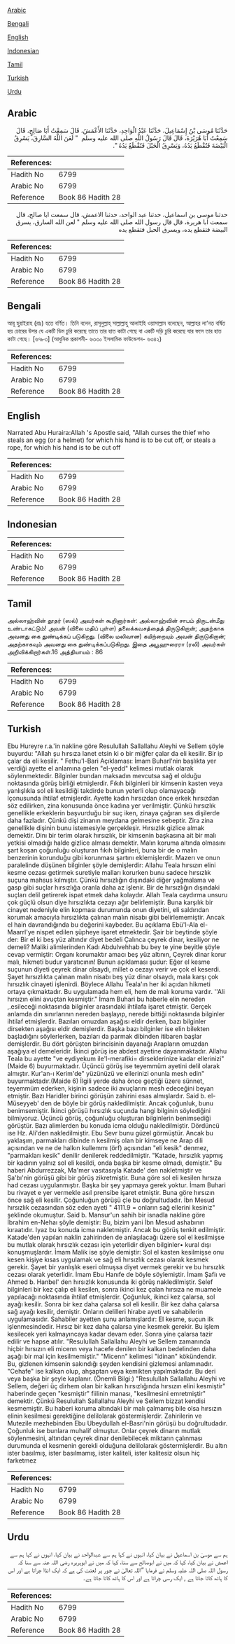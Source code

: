 [Arabic](#arabic)

[Bengali](#bengali)

[English](#english)

[Indonesian](#indonesian)

[Tamil](#tamil)

[Turkish](#turkish)

[Urdu](#urdu)

## Arabic


<div dir="rtl" lang="ar" style={{fontSize:'larger',backgroundColor:'#f8f9fa',padding:20}}>
حَدَّثَنَا مُوسَى بْنُ إِسْمَاعِيلَ، حَدَّثَنَا عَبْدُ الْوَاحِدِ، حَدَّثَنَا الأَعْمَشُ، قَالَ سَمِعْتُ أَبَا صَالِحٍ، قَالَ سَمِعْتُ أَبَا هُرَيْرَةَ، قَالَ قَالَ رَسُولُ اللَّهِ صلى الله عليه وسلم ‏ "‏ لَعَنَ اللَّهُ السَّارِقَ، يَسْرِقُ الْبَيْضَةَ فَتُقْطَعُ يَدُهُ، وَيَسْرِقُ الْحَبْلَ فَتُقْطَعُ يَدُهُ ‏"‏‏.‏
</div>
<div style={{backgroundColor:'#f8f9fa',padding:20, marginBottom: 10}}><table> <thead> <tr> <th>References:</th> <th></th> </tr> </thead> <tbody><tr><td>Hadith No</td><td>6799</td></tr><tr><td>Arabic No</td><td>6799</td></tr><tr><td>Reference</td><td>Book 86 Hadith 28</td></tr></tbody></table></div>


<div dir="rtl" lang="ar" style={{fontSize:'larger',backgroundColor:'#f8f9fa',padding:20}}>
حدثنا موسى بن اسماعيل، حدثنا عبد الواحد، حدثنا الاعمش، قال سمعت ابا صالح، قال سمعت ابا هريرة، قال قال رسول الله صلى الله عليه وسلم " لعن الله السارق، يسرق البيضة فتقطع يده، ويسرق الحبل فتقطع يده
</div>
<div style={{backgroundColor:'#f8f9fa',padding:20, marginBottom: 10}}><table> <thead> <tr> <th>References:</th> <th></th> </tr> </thead> <tbody><tr><td>Hadith No</td><td>6799</td></tr><tr><td>Arabic No</td><td>6799</td></tr><tr><td>Reference</td><td>Book 86 Hadith 28</td></tr></tbody></table></div>

## Bengali


<div dir="ltr" lang="bn" style={{fontSize:'larger',backgroundColor:'#f8f9fa',padding:20}}>
আবূ হুরাইরাহ (রাঃ) হতে বর্ণিত। তিনি বলেন, রাসূলুল্লাহ্ সাল্লাল্লাহু আলাইহি ওয়াসাল্লাম বলেছেন, আল্লাহর লা‘নত বর্ষিত হয় চোরের উপর যে একটি ডিম চুরি করেছে তাতে তার হাত কাটা গেছে বা একটি দড়ি চুরি করেছে যার ফলে তার হাত কাটা গেছে। [৬৭৮৩] (আধুনিক প্রকাশনী- ৬৩৩০ ইসলামিক ফাউন্ডেশন- ৬৩৪২)
</div>
<div style={{backgroundColor:'#f8f9fa',padding:20, marginBottom: 10}}><table> <thead> <tr> <th>References:</th> <th></th> </tr> </thead> <tbody><tr><td>Hadith No</td><td>6799</td></tr><tr><td>Arabic No</td><td>6799</td></tr><tr><td>Reference</td><td>Book 86 Hadith 28</td></tr></tbody></table></div>

## English


<div dir="ltr" lang="en" style={{fontSize:'larger',backgroundColor:'#f8f9fa',padding:20}}>
Narrated Abu Huraira:Allah 's Apostle said, "Allah curses the thief who steals an egg (or a helmet) for which his hand is to be cut off, or steals a rope, for which his hand is to be cut off
</div>
<div style={{backgroundColor:'#f8f9fa',padding:20, marginBottom: 10}}><table> <thead> <tr> <th>References:</th> <th></th> </tr> </thead> <tbody><tr><td>Hadith No</td><td>6799</td></tr><tr><td>Arabic No</td><td>6799</td></tr><tr><td>Reference</td><td>Book 86 Hadith 28</td></tr></tbody></table></div>

## Indonesian


<div dir="ltr" lang="id" style={{fontSize:'larger',backgroundColor:'#f8f9fa',padding:20}}>

</div>
<div style={{backgroundColor:'#f8f9fa',padding:20, marginBottom: 10}}><table> <thead> <tr> <th>References:</th> <th></th> </tr> </thead> <tbody><tr><td>Hadith No</td><td>6799</td></tr><tr><td>Arabic No</td><td>6799</td></tr><tr><td>Reference</td><td>Book 86 Hadith 28</td></tr></tbody></table></div>

## Tamil


<div dir="ltr" lang="ta" style={{fontSize:'larger',backgroundColor:'#f8f9fa',padding:20}}>
அல்லாஹ்வின் தூதர் (ஸல்) அவர்கள் கூறினார்கள்: அல்லாஹ்வின் சாபம் திருடன்மீது உண்டாகட்டும்! அவன் (விலை மதிப் புள்ள) தலைக்கவசத்தைத் திருடுகிறான்; அதற்காக அவனது கை துண்டிக்கப் படுகிறது. (விலை மலிவான) கயிற்றையும் அவன் திருடுகிறான்; அதற்காகவும் அவனது கை துண்டிக்கப்படுகிறது. இதை அபூஹுரைரா (ரலி) அவர்கள் அறிவிக்கிறார்கள்.16 அத்தியாயம் : 86
</div>
<div style={{backgroundColor:'#f8f9fa',padding:20, marginBottom: 10}}><table> <thead> <tr> <th>References:</th> <th></th> </tr> </thead> <tbody><tr><td>Hadith No</td><td>6799</td></tr><tr><td>Arabic No</td><td>6799</td></tr><tr><td>Reference</td><td>Book 86 Hadith 28</td></tr></tbody></table></div>

## Turkish


<div dir="ltr" lang="tr" style={{fontSize:'larger',backgroundColor:'#f8f9fa',padding:20}}>
Ebu Hureyre r.a.'in nakline göre Resulullah Sallallahu Aleyhi ve Sellem şöyle buyurdu: "Allah şu hırsıza lanet etsin ki o bir miğfer çalar da eli kesilir. Bir ip çalar da eli kesilir. " Fethu'l-Bari Açıklaması: İmam Buharl'nin başlıkta yer verdiği ayette el anlamına gelen "el-yedd" kelimesi mutlak olarak söylenmektedir. Bilginler bundan maksadın mevcutsa sağ el olduğu noktasında görüş birliği etmişlerdir. Fıkıh bilginleri bir kimsenin kasten veya yanlışlıkla sol eli kesildiği takdirde bunun yeterli olup olamayacağı lçonusunda ihtilaf etmişlerdir. Ayette kadın hırsızdan önce erkek hırsızdan söz edilirken, zina konusunda önce kadına yer verilmiştir. Çünkü hırsızlık genellikle erkeklerin başvurduğu bir suç iken, zinaya çağıran ses dişilerde daha fazladır. Çünkü dişi zinanın meydana gelmesine sebeptir. Zira zina genellikle dişinin bunu istemesiyle gerçekleşir. Hırsızlık gizlice almak demektir. Dinı bir terim olarak hırsızlık, bir kimsenin başkasına ait bir malı yetkisi olmadığı halde gizlice alması demektir. Malın koruma altında olmasını şart koşan çoğunluğu oluşturan fıkıh bilginleri, buna bir de o malın benzerinin korunduğu gibi korunması şartını eklemişlerdir. Mazerı ve onun paralelinde düşünen bilginler şöyle demişlerdir: Allahu Teala hırsızın elini kesme cezası getirmek suretiyle malları korurken bunu sadece hırsızlık suçuna mahsus kılmıştır. Çünkü hırsızlığın dışındaki diğer yağmalama ve gasp gibi suçlar hırsızlığa oranla daha az işlenir. Bir de hırsızlığın dışındaki suçları delil getirerek ispat etmek daha kolaydır. Allah Teala caydırma unsuru çok güçlü olsun diye hırsızlıkta cezayı ağır belirlemiştir. Buna karşılık bir cinayet nedeniyle elin kopması durumunda onun diyetini, eli saldırıdan korumak amacıyla hırsızlıkta çalınan malın nisabı gibi belirlememiştir. Ancak el hain davrandığında bu değerini kaybeder. Bu açıklama Ebü'l-Ala el-Maarrl'ye nispet edilen şüpheye işaret etmektedir. Şair bir beytinde şöyle der: Bir el ki beş yüz altındır diyet bedeli Çalınca çeyrek dinar, kesiliyor ne demeli? Maliki alimlerinden Kadı Abdulvehhab bu bey te yine beyitle şöyle cevap vermiştir: Organı korumaktır amacı beş yüz altının, Çeyrek dinar korur malı, hikmeti budur yaratıcının! Bunun açıklaması şudur: Eğer el kesme suçunun diyeti çeyrek dinar olsaydı, millet o cezayı verir ve çok el keserdi. Şayet hırsızlıkta çalınan malın nisabı beş yüz dinar olsaydı, mala karşı çok hırsızlık cinayeti işlenirdi. Böylece Allahu Teala'ın her iki açıdan hikmeti ortaya çıkmaktadır. Bu uygulamada hem eli, hem de malı koruma vardır. ''Ali hırsızın elini avuçtan kesmiştir." İmam Buhari bu haberle elin nereden ,.esileceği noktasında bilginler arasındaki ihtilafa işaret etmiştir. Gerçek anlamda din sınırlarının nereden başlayıp, nerede bittiği noktasında bilginler ihtilaf etmişlerdir. Bazıları omuzdan aşağısı eldir derken, bazı bilginler dirsekten aşağısı eldir demişlerdir. Başka bazı bilginler ise elin bilekten başladığını söylerlerken, bazıları da parmak dibinden itibaren başlar demişlerdir. Bu dört görüşten birincisinin dayanağı Arapların omuzdan aşağıya el demeleridir. İkinci görüş ise abdest ayetine dayanmaktadır. Allahu Teala bu ayette "ve eydiyekum ile'l-merafiki= dirseklerinize kadar ellerinizi"(Maide 6) buyurmaktadır. Üçüncü görüş ise teyemmüm ayetini delil olarak almıştır. Kur'an-ı Kerim'de" yüzünüzü ve ellerinizi onunla mesh edin" buyurmaktadır.(Maide 6) İlgili yerde daha önce geçtiği üzere sünnet, teyemmüm ederken, kişinin sadece iki avuçlarını mesh edeceğini beyan etmiştir. Bazı HaridIer birinci görüşün zahirini esas almışlardır. Said b. el-Müseyyeb' den de böyle bir görüş nakledilmiştir. Ancak çoğunluk, bunu benimsemiştir. İkinci görüşü hırsızlık suçunda hangi bilginin söylediğini bilmiyoruz. Üçüncü görüş, çoğunluğu oluşturan bilginlerin benimsediği görüştür. Bazı alimlerden bu konuda icma olduğu nakledilmiştir. Dördüncü ise Hz. Ali'den nakledilmiştir. Ebu Sevr bunu güzel görmüştür. Ancak bu yaklaşım, parmakları dibinde n kesilmiş olan bir kimseye ne Arap dili açısından ve ne de halkın kullemmı (örf) açısından "eli kesik" denmez, "parmakları kesik" denilir denilerek reddedilmiştir. "Katade, hırsızlık yapmış bir kadının yalnız sol eli kesildi, onda başka bir kesme olmadı, demiştir." Bu haberi Abdurrezzak, Ma'mer vasıtasıyla Katade' den nakletmiştir ve Şa'bı'nin görüşü gibi bir görüş zikretmiştir. Buna göre sol eli kesilen hırsıza had cezası uygulanmıştır. Başka bir şey yapmaya gerek yoktur. İmam Buhari bu rivayet e yer vermekle asıl prensibe işaret etmiştir. Buna göre hırsızın önce sağ eli kesilir. Çoğunluğun görüşü çle bu doğrultudadır. İbn Mesud hırsızlık cezasından söz eden ayeti " 4111.9 = onların sağ ellerini kesiniz" şeklinde okumuştur. Said b. Mansur'un sahih bir isnadla nakline göre İbrahim en-Nehaı şöyle demiştir: Bu, bizim yani İbn Mesud ashabının kıraatıdır. Iyaz bu konuda icma nakletmiştir. Ancak bu görüş tenkit edilmiştir. Katade'den yapılan naklin zahirinden de anlaşılacağı üzere sol el kesilmişse bu mutlak olarak hırsızlık cezası için yeterlidir diyen bilginler• kural dışı konuşmuşlardır. İmam Malik ise şöyle demiştir: Sol el kasten kesilmişse onu kesen kişiye kısas uygulamak ve sağ eli hırsızlık cezası olarak kesmek gerekir. Şayet bir yanlışlık eseri olmuşsa diyet vermek gerekir ve bu hırsızlık cezası olarak yeterlidir. İmam Ebu Hanıfe de böyle söylemiştir. İmam Şafiı ve Ahmed b. Hanbel' den hırsızlık konusunda iki görüş nakledilmiştir. Selef bilginleri bir kez çalıp eli kesilen, sonra ikinci kez çalan hırsıza ne muamele yapılacağı noktasında ihtilaf etmişlerdir. Çoğunluk, ikinci kez çalarsa, sol ayağı kesilir. Sonra bir kez daha çalarsa sol eli kesilir. Bir kez daha çalarsa sağ ayağı kesilir, demiştir. Onların delilleri hirabe ayeti ve sahabilerin uygulamasıdır. Sahabiler ayetten şunu anlamışlardır: EI kesme, suçun ilk işlenmesindedir. Hırsız bir kez daha çalarsa yine kesmek gerekir. Bu işlem kesilecek yeri kalmayıncaya kadar devam eder. Sonra yine çalarsa tazir edilir ve hapse atılır. "ResuluIlah Sallallahu Aleyhi ve Sellem zamanında hiçbir hırsızın eli micenn veya hacefe denilen bir kalkan bedelinden daha aşağı bir mal için kesilmemiştir." "Micenn" kelimesi "idinan" kökündendir. Bu, gizlenen kimsenin sakındığı şeyden kendisini gizlemesi anlamınadır. "Cehafe" ise kalkan olup, ahşaptan veya kemikten yapılmaktadır. Bu deri veya başka bir şeyle kaplanır. (Önemli Bilgi:) "ResuluIlah Sallallahu Aleyhi ve Sellem, değeri üç dirhem olan bir kalkan hırsızlığında hırsızın elini kesmiştir" haberinde geçen "kesmiştir" fiilinin manası, "kesilmesini emretmiştir" demektir. Çünkü ResuluIlah Sallallahu Aleyhi ve Sellem bizzat kendisi kesmemiştir. Bu haberi koruma altındaki bir malı çalmamış bile olsa hırsızın elinin kesilmesi gerektiğine delilolarak göstermişlerdir. Zahirilerin ve Mutezile mezhebinden Ebu Ubeydullah el-Basri'nin görüşü bu doğrultudadır. Çoğunluk ise bunlara muhalif olmuştur. Onlar çeyrek dinarın mutlak söylenmesini, altından çeyrek dinar denilebilecek miktarın çalınması durumunda el kesmenin gerekli olduğuna delilolarak göstermişlerdir. Bu altın ister basılmış, ister basılmamış, ister kaliteli, ister kalitesiz olsun hiç farketmez
</div>
<div style={{backgroundColor:'#f8f9fa',padding:20, marginBottom: 10}}><table> <thead> <tr> <th>References:</th> <th></th> </tr> </thead> <tbody><tr><td>Hadith No</td><td>6799</td></tr><tr><td>Arabic No</td><td>6799</td></tr><tr><td>Reference</td><td>Book 86 Hadith 28</td></tr></tbody></table></div>

## Urdu


<div dir="rtl" lang="ur" style={{fontSize:'larger',backgroundColor:'#f8f9fa',padding:20}}>
ہم سے موسیٰ بن اسماعیل نے بیان کیا، انہوں نے کہا ہم سے عبدالواحد نے بیان کیا، انہوں نے کہا ہم سے اعمش نے بیان کیا، کہا کہ میں نے ابوصالح سے سنا، کہا کہ میں نے ابوہریرہ رضی اللہ عنہ سے سنا کہ رسول اللہ صلی اللہ علیہ وسلم نے فرمایا ”اللہ تعالیٰ نے چور پر لعنت کی ہے کہ ایک انڈا چراتا ہے اور اس کا ہاتھ کاٹا جاتا ہے , ایک رسی چراتا ہے اور اس کا ہاتھ کاٹا جاتا ہے۔
</div>
<div style={{backgroundColor:'#f8f9fa',padding:20, marginBottom: 10}}><table> <thead> <tr> <th>References:</th> <th></th> </tr> </thead> <tbody><tr><td>Hadith No</td><td>6799</td></tr><tr><td>Arabic No</td><td>6799</td></tr><tr><td>Reference</td><td>Book 86 Hadith 28</td></tr></tbody></table></div>